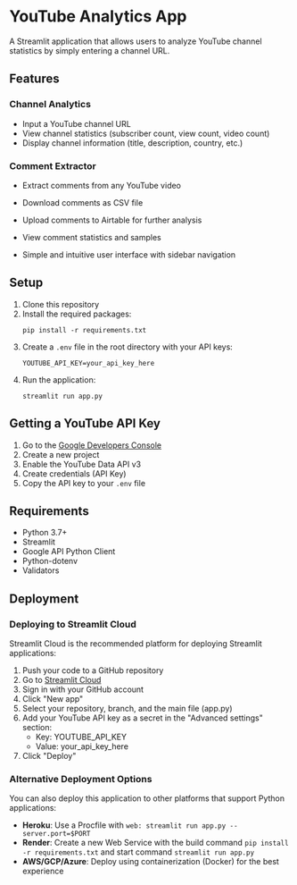 # YouTube Analytics App

A Streamlit application that allows users to analyze YouTube channel statistics by simply entering a channel URL.

## Features

### Channel Analytics
- Input a YouTube channel URL
- View channel statistics (subscriber count, view count, video count)
- Display channel information (title, description, country, etc.)

### Comment Extractor
- Extract comments from any YouTube video
- Download comments as CSV file
- Upload comments to Airtable for further analysis
- View comment statistics and samples

- Simple and intuitive user interface with sidebar navigation

## Setup

1. Clone this repository
2. Install the required packages:
   ```
   pip install -r requirements.txt
   ```
3. Create a `.env` file in the root directory with your API keys:
   ```
   YOUTUBE_API_KEY=your_api_key_here
   ```
4. Run the application:
   ```
   streamlit run app.py
   ```

## Getting a YouTube API Key

1. Go to the [Google Developers Console](https://console.developers.google.com/)
2. Create a new project
3. Enable the YouTube Data API v3
4. Create credentials (API Key)
5. Copy the API key to your `.env` file

## Requirements

- Python 3.7+
- Streamlit
- Google API Python Client
- Python-dotenv
- Validators

## Deployment

### Deploying to Streamlit Cloud

Streamlit Cloud is the recommended platform for deploying Streamlit applications:

1. Push your code to a GitHub repository
2. Go to [Streamlit Cloud](https://streamlit.io/cloud)
3. Sign in with your GitHub account
4. Click "New app"
5. Select your repository, branch, and the main file (app.py)
6. Add your YouTube API key as a secret in the "Advanced settings" section:
   - Key: YOUTUBE_API_KEY
   - Value: your_api_key_here
7. Click "Deploy"

### Alternative Deployment Options

You can also deploy this application to other platforms that support Python applications:

- **Heroku**: Use a Procfile with `web: streamlit run app.py --server.port=$PORT`
- **Render**: Create a new Web Service with the build command `pip install -r requirements.txt` and start command `streamlit run app.py`
- **AWS/GCP/Azure**: Deploy using containerization (Docker) for the best experience
